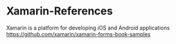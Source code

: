 # Xamarin-References
Xamarin is a platform for developing iOS and Android applications
https://github.com/xamarin/xamarin-forms-book-samples

